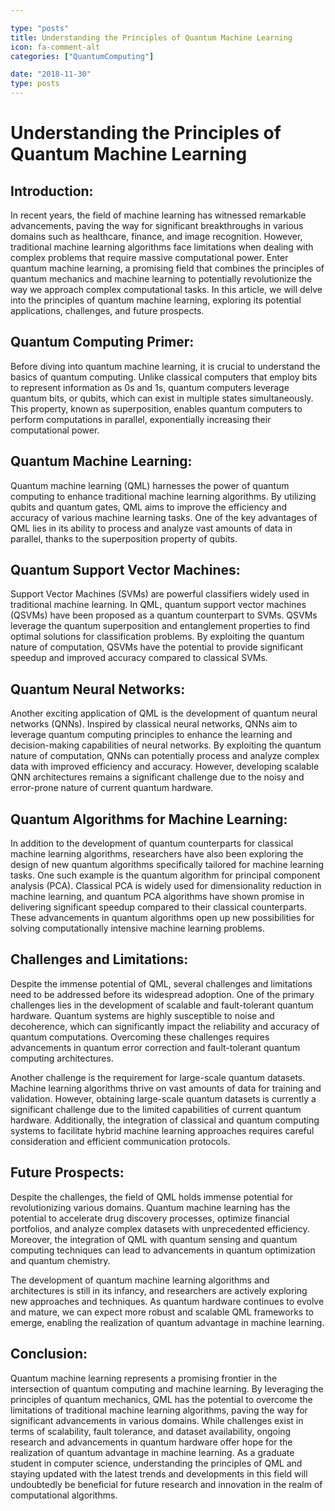 ```yaml
---

type: "posts"
title: Understanding the Principles of Quantum Machine Learning
icon: fa-comment-alt
categories: ["QuantumComputing"]

date: "2018-11-30"
type: posts
---
```





# Understanding the Principles of Quantum Machine Learning

## Introduction:
In recent years, the field of machine learning has witnessed remarkable advancements, paving the way for significant breakthroughs in various domains such as healthcare, finance, and image recognition. However, traditional machine learning algorithms face limitations when dealing with complex problems that require massive computational power. Enter quantum machine learning, a promising field that combines the principles of quantum mechanics and machine learning to potentially revolutionize the way we approach complex computational tasks. In this article, we will delve into the principles of quantum machine learning, exploring its potential applications, challenges, and future prospects.

## Quantum Computing Primer:
Before diving into quantum machine learning, it is crucial to understand the basics of quantum computing. Unlike classical computers that employ bits to represent information as 0s and 1s, quantum computers leverage quantum bits, or qubits, which can exist in multiple states simultaneously. This property, known as superposition, enables quantum computers to perform computations in parallel, exponentially increasing their computational power.

## Quantum Machine Learning:
Quantum machine learning (QML) harnesses the power of quantum computing to enhance traditional machine learning algorithms. By utilizing qubits and quantum gates, QML aims to improve the efficiency and accuracy of various machine learning tasks. One of the key advantages of QML lies in its ability to process and analyze vast amounts of data in parallel, thanks to the superposition property of qubits.

## Quantum Support Vector Machines:
Support Vector Machines (SVMs) are powerful classifiers widely used in traditional machine learning. In QML, quantum support vector machines (QSVMs) have been proposed as a quantum counterpart to SVMs. QSVMs leverage the quantum superposition and entanglement properties to find optimal solutions for classification problems. By exploiting the quantum nature of computation, QSVMs have the potential to provide significant speedup and improved accuracy compared to classical SVMs.

## Quantum Neural Networks:
Another exciting application of QML is the development of quantum neural networks (QNNs). Inspired by classical neural networks, QNNs aim to leverage quantum computing principles to enhance the learning and decision-making capabilities of neural networks. By exploiting the quantum nature of computation, QNNs can potentially process and analyze complex data with improved efficiency and accuracy. However, developing scalable QNN architectures remains a significant challenge due to the noisy and error-prone nature of current quantum hardware.

## Quantum Algorithms for Machine Learning:
In addition to the development of quantum counterparts for classical machine learning algorithms, researchers have also been exploring the design of new quantum algorithms specifically tailored for machine learning tasks. One such example is the quantum algorithm for principal component analysis (PCA). Classical PCA is widely used for dimensionality reduction in machine learning, and quantum PCA algorithms have shown promise in delivering significant speedup compared to their classical counterparts. These advancements in quantum algorithms open up new possibilities for solving computationally intensive machine learning problems.

## Challenges and Limitations:
Despite the immense potential of QML, several challenges and limitations need to be addressed before its widespread adoption. One of the primary challenges lies in the development of scalable and fault-tolerant quantum hardware. Quantum systems are highly susceptible to noise and decoherence, which can significantly impact the reliability and accuracy of quantum computations. Overcoming these challenges requires advancements in quantum error correction and fault-tolerant quantum computing architectures.

Another challenge is the requirement for large-scale quantum datasets. Machine learning algorithms thrive on vast amounts of data for training and validation. However, obtaining large-scale quantum datasets is currently a significant challenge due to the limited capabilities of current quantum hardware. Additionally, the integration of classical and quantum computing systems to facilitate hybrid machine learning approaches requires careful consideration and efficient communication protocols.

## Future Prospects:
Despite the challenges, the field of QML holds immense potential for revolutionizing various domains. Quantum machine learning has the potential to accelerate drug discovery processes, optimize financial portfolios, and analyze complex datasets with unprecedented efficiency. Moreover, the integration of QML with quantum sensing and quantum computing techniques can lead to advancements in quantum optimization and quantum chemistry.

The development of quantum machine learning algorithms and architectures is still in its infancy, and researchers are actively exploring new approaches and techniques. As quantum hardware continues to evolve and mature, we can expect more robust and scalable QML frameworks to emerge, enabling the realization of quantum advantage in machine learning.

## Conclusion:
Quantum machine learning represents a promising frontier in the intersection of quantum computing and machine learning. By leveraging the principles of quantum mechanics, QML has the potential to overcome the limitations of traditional machine learning algorithms, paving the way for significant advancements in various domains. While challenges exist in terms of scalability, fault tolerance, and dataset availability, ongoing research and advancements in quantum hardware offer hope for the realization of quantum advantage in machine learning. As a graduate student in computer science, understanding the principles of QML and staying updated with the latest trends and developments in this field will undoubtedly be beneficial for future research and innovation in the realm of computational algorithms.